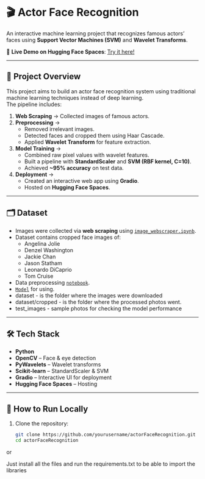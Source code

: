 # 🎬 Actor Face Recognition  

An interactive machine learning project that recognizes famous actors’ faces using **Support Vector Machines (SVM)** and **Wavelet Transforms**.  

🔗 **Live Demo on Hugging Face Spaces**: [Try it here!](https://huggingface.co/spaces/hafizulloevich/actorFaceRecognition)  

---

## 📌 Project Overview  

This project aims to build an actor face recognition system using traditional machine learning techniques instead of deep learning.  
The pipeline includes:  

1. **Web Scraping** → Collected images of famous actors.  
2. **Preprocessing** →  
   - Removed irrelevant images.  
   - Detected faces and cropped them using Haar Cascade.  
   - Applied **Wavelet Transform** for feature extraction.  
3. **Model Training** →  
   - Combined raw pixel values with wavelet features.  
   - Built a pipeline with **StandardScaler** and **SVM (RBF kernel, C=10)**.  
   - Achieved **~95% accuracy** on test data.  
4. **Deployment** →  
   - Created an interactive web app using **Gradio**.  
   - Hosted on **Hugging Face Spaces**.  

---

## 🗂 Dataset  

- Images were collected via **web scraping** using [`image_webscraper.ipynb`](.image_web_scrapping/image_webscraper.ipynb).  
- Dataset contains cropped face images of:  
  - Angelina Jolie  
  - Denzel Washington  
  - Jackie Chan  
  - Jason Statham  
  - Leonardo DiCaprio  
  - Tom Cruise
- Data preprocessing [`notebook`]('actors_image_classification.ipynb').
- [`Model`]('saved_model.pkl) for using.
- dataset -  is the folder where the images were downloaded
- dataset/cropped - is the folder where the processed photos went.
- test_images - sample photos for checking the model performance
---

## 🛠️ Tech Stack  

- **Python**  
- **OpenCV** – Face & eye detection  
- **PyWavelets** – Wavelet transforms  
- **Scikit-learn** – StandardScaler & SVM  
- **Gradio** – Interactive UI for deployment  
- **Hugging Face Spaces** – Hosting  

---

## 🚀 How to Run Locally  

1. Clone the repository:  
   ```bash
   git clone https://github.com/yourusername/actorFaceRecognition.git
   cd actorFaceRecognition
or 

Just install all the files and run the requirements.txt to be able to import the libraries
